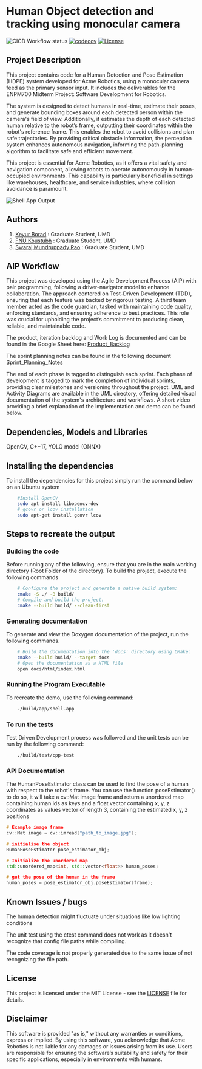 # Human Object detection and tracking using monocular camera
![CICD Workflow status](https://github.com/koustubh1012/enpm700_midterm_project/actions/workflows/run-unit-test-and-upload-codecov.yml/badge.svg) 
[![codecov](https://codecov.io/gh/koustubh1012/enpm700_midterm_project/graph/badge.svg?token=30E41SWVMP)](https://codecov.io/gh/koustubh1012/enpm700_midterm_project)
[![License](https://img.shields.io/badge/license-MIT-blue.svg)](LICENSE)



## Project Description 
This project contains code for a Human Detection and Pose Estimation (HDPE) system developed for Acme Robotics, using a monocular camera feed as the primary sensor input. It includes the deliverables for the ENPM700 Midterm Project: Software Development for Robotics.

The system is designed to detect humans in real-time, estimate their poses, and generate bounding boxes around each detected person within the camera's field of view. Additionally, it estimates the depth of each detected human relative to the robot’s frame, outputting their coordinates within the robot's reference frame. This enables the robot to avoid collisions and plan safe trajectories. By providing critical obstacle information, the perception system enhances autonomous navigation, informing the path-planning algorithm to facilitate safe and efficient movement.

This project is essential for Acme Robotics, as it offers a vital safety and navigation component, allowing robots to operate autonomously in human-occupied environments. This capability is particularly beneficial in settings like warehouses, healthcare, and service industries, where collision avoidance is paramount.


![Shell App Output](./results/output_demo.gif)

## Authors 
1) [Keyur Borad](https://github.com/keyurborad5)                     : Graduate Student, UMD
2) [FNU Koustubh](https://github.com/koustubh1012)                   : Graduate Student, UMD
3) [Swaraj Mundruppady Rao](https://github.com/SwarajMundruppadyRao) : Graduate Student, UMD



## AIP Workflow 
This project was developed using the Agile Development Process (AIP) with pair programming, following a driver-navigator model to enhance collaboration. The approach centered on Test-Driven Development (TDD), ensuring that each feature was backed by rigorous testing. A third team member acted as the code guardian, tasked with maintaining code quality, enforcing standards, and ensuring adherence to best practices. This role was crucial for upholding the project’s commitment to producing clean, reliable, and maintainable code.

The product, iteration backlog and Work Log is documented and can be found in the Google Sheet here: 
[Product_Backlog](https://docs.google.com/spreadsheets/d/1fh9gBtK0hcLDP9B47O9Ribjl_y3yS_IEFFMDYh72blE/edit?gid=0#gid=0)

The sprint planning notes can be found in the following document
[Sprint_Planning_Notes](https://docs.google.com/document/d/1RY02FLco5-oCXIZKx6IaOrWCDU1aE-_EZPOuttu1IsA/edit?usp=sharing)

The end of each phase is tagged to distinguish each sprint. Each phase of development is tagged to mark the completion of individual sprints, providing clear milestones and versioning throughout the project. UML and Activity Diagrams are available in the UML directory, offering detailed visual documentation of the system's architecture and workflows. A short video providing a brief explanation of the implementation and demo can be found below. 


## Dependencies, Models and Libraries 

OpenCV, C++17, YOLO model (ONNX)


## Installing the dependencies

To install the dependencies for this project simply run the command below on an Ubuntu system

```bash
    #Install OpenCV
    sudo apt install libopencv-dev
    # gcovr or lcov installation
    sudo apt-get install gcovr lcov
```

## Steps to recreate the output

### Building the code
Before running any of the following, ensure that you are in the main working directory (Root Folder of the directory). To build the project, execute the following commands

```bash
    # Configure the project and generate a native build system:
    cmake -S ./ -B build/
    # Compile and build the project:
    cmake --build build/ --clean-first
```
### Generating documentation 
To generate and view the Doxygen documentation of the project, run the following commands.

```bash
    # Build the documentation into the 'docs' directory using CMake:
    cmake --build build/ --target docs 
    # Open the documentation as a HTML file
    open docs/html/index.html
```
### Running the Program Executable 

To recreate the demo, use the following command:

```bash
    ./build/app/shell-app
```

### To run the tests 
Test Driven Development process was followed and the unit tests can be run by the following command:

```bash
    ./build/test/cpp-test  

```

### API Documentation 

The HumanPoseEstimator class can be used to find the pose of a human with respect to the robot's frame.
You can use the function poseEstimator() to do so, it will take a cv::Mat image frame and return a unordered
map containing human ids as keys and a float vector containing x, y, z coordinates as values
vector of length 3, containing the estimated x, y, z positions
```cpp
# Example image frame
cv::Mat image = cv::imread("path_to_image.jpg");

# initialise the object
HumanPoseEstimator pose_estimator_obj;

# Initialize the unordered map 
std::unordered_map<int, std::vector<float>> human_poses;

# get the pose of the human in the frame
human_poses = pose_estimator_obj.poseEstimator(frame);
```
## Known Issues / bugs
The human detection might fluctuate under situations like low lighting conditions 

The unit test using the ctest command does not work as it doesn't recognize that config file paths while compiling.

The code coverage is not properly generated due to the same issue of not recognizing the file path.
    
## License
This project is licensed under the MIT License - see the [LICENSE](LICENSE) file for details.

## Disclaimer
This software is provided "as is," without any warranties or conditions, express or implied. By using this software, you acknowledge that Acme Robotics is not liable for any damages or issues arising from its use. Users are responsible for ensuring the software’s suitability and safety for their specific applications, especially in environments with humans.
